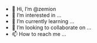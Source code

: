 - 👋 Hi, I’m @zemion
- 👀 I’m interested in ...
- 🌱 I’m currently learning ...
- 💞️ I’m looking to collaborate on ...
- 📫 How to reach me ...

<!---
zemion/zemion is a ✨ special ✨ repository because its `README.md` (this file) appears on your GitHub profile.
You can click the Preview link to take a look at your changes.
--->
